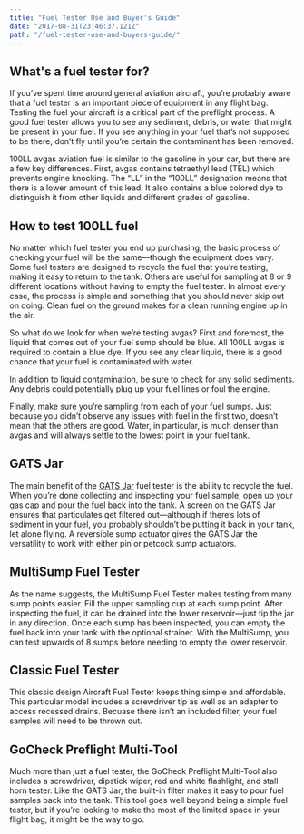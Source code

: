 ```yaml
---
title: "Fuel Tester Use and Buyer's Guide"
date: "2017-08-31T23:46:37.121Z"
path: "/fuel-tester-use-and-buyers-guide/"
---
```

## What's a fuel tester for?

If you’ve spent time around general aviation aircraft, you’re probably aware that a fuel tester is an important piece of equipment in any flight bag. Testing the fuel your aircraft is a critical part of the preflight process. A good fuel tester allows you to see any sediment, debris, or water that might be present in your fuel. If you see anything in your fuel that’s not supposed to be there, don’t fly until you’re certain the contaminant has been removed.

100LL avgas aviation fuel is similar to the gasoline in your car, but there are a few key differences. First, avgas contains tetraethyl lead (TEL) which prevents engine knocking. The “LL” in the “100LL” designation means that there is a lower amount of this lead. It also contains a blue colored dye to distinguish it from other liquids and different grades of gasoline.

## How to test 100LL fuel

No matter which fuel tester you end up purchasing, the basic process of checking your fuel will be the same—though the equipment does vary. Some fuel testers are designed to recycle the fuel that you’re testing, making it easy to return to the tank. Others are useful for sampling at 8 or 9 different locations without having to empty the fuel tester. In almost every case, the process is simple and something that you should never skip out on doing. Clean fuel on the ground makes for a clean running engine up in the air.

So what do we look for when we’re testing avgas? First and foremost, the liquid that comes out of your fuel sump should be blue. All 100LL avgas is required to contain a blue dye. If you see any clear liquid, there is a good chance that your fuel is contaminated with water.

In addition to liquid contamination, be sure to check for any solid sediments. Any debris could potentially plug up your fuel lines or foul the engine.

Finally, make sure you’re sampling from each of your fuel sumps. Just because you didn’t observe any issues with fuel in the first two, doesn’t mean that the others are good. Water, in particular, is much denser than avgas and will always settle to the lowest point in your fuel tank.

## GATS Jar

The main benefit of the [GATS Jar](http://amzn.to/2wI3CQ9) fuel tester is the ability to recycle the fuel. When you’re done collecting and inspecting your fuel sample, open up your gas cap and pour the fuel back into the tank. A screen on the GATS Jar ensures that particulates get filtered out—although if there’s lots of sediment in your fuel, you probably shouldn’t be putting it back in your tank, let alone flying. A reversible sump actuator gives the GATS Jar the versatility to work with either pin or petcock sump actuators.

## MultiSump Fuel Tester

As the name suggests, the MultiSump Fuel Tester makes testing from many sump points easier. Fill the upper sampling cup at each sump point. After inspecting the fuel, it can be drained into the lower reservoir—just tip the jar in any direction. Once each sump has been inspected, you can empty the fuel back into your tank with the optional strainer. With the MultiSump, you can test upwards of 8 sumps before needing to empty the lower reservoir.

## Classic Fuel Tester

This classic design Aircraft Fuel Tester keeps thing simple and affordable. This particular model includes a screwdriver tip as well as an adapter to access recessed drains. Becuase there isn’t an included filter, your fuel samples will need to be thrown out.

## GoCheck Preflight Multi-Tool

Much more than just a fuel tester, the GoCheck Preflight Multi-Tool also includes a screwdriver, dipstick wiper, red and white flashlight, and stall horn tester. Like the GATS Jar, the built-in filter makes it easy to pour fuel samples back into the tank. This tool goes well beyond being a simple fuel tester, but if you’re looking to make the most of the limited space in your flight bag, it might be the way to go.